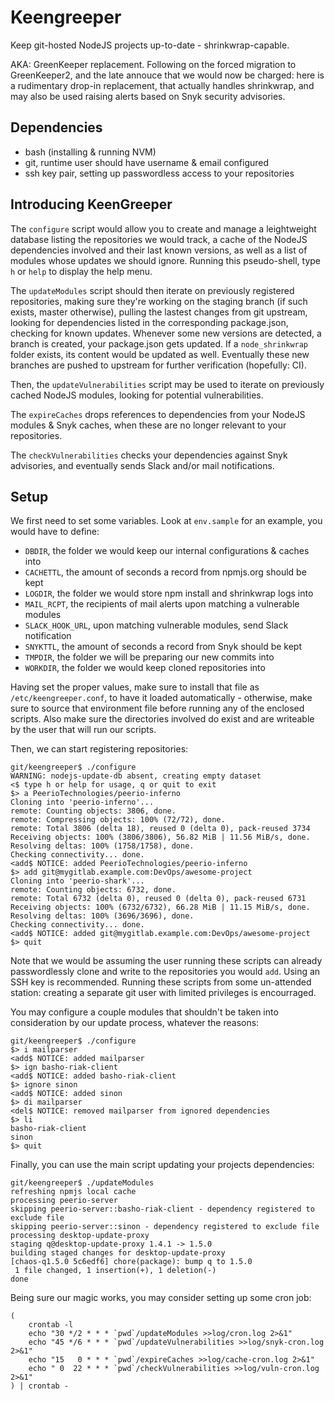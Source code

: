 # Keengreeper

Keep git-hosted NodeJS projects up-to-date - shrinkwrap-capable.

AKA: GreenKeeper replacement. Following on the forced migration to GreenKeeper2,
and the late annouce that we would now be charged: here is a rudimentary drop-in
replacement, that actually handles shrinkwrap, and may also be used raising
alerts based on Snyk security advisories.

## Dependencies

 * bash (installing & running NVM)
 * git, runtime user should have username & email configured
 * ssh key pair, setting up passwordless access to your repositories

## Introducing KeenGreeper

The `configure` script would allow you to create and manage a
leightweight database listing the repositories we would track, a cache of the
NodeJS dependencies involved and their last known versions, as well as a list of
modules whose updates we should ignore.
Running this pseudo-shell, type `h` or `help` to display the help menu.

The `updateModules` script should then iterate on previously registered
repositories, making sure they're working on the staging branch (if such exists,
master otherwise), pulling the lastest changes from git upstream, looking for
dependencies listed in the corresponding package.json, checking for known
updates. Whenever some new versions are detected, a branch is created,
your package.json gets updated. If a `node_shrinkwrap` folder exists, its
content would be updated as well. Eventually these new branches are pushed to
upstream for further verification (hopefully: CI).

Then, the `updateVulnerabilities` script may be used to iterate on previously
cached NodeJS modules, looking for potential vulnerabilities.

The `expireCaches` drops references to dependencies from your NodeJS modules &
Snyk caches, when these are no longer relevant to your repositories.

The `checkVulnerabilities` checks your dependencies against Snyk advisories,
and eventually sends Slack and/or mail notifications.

## Setup

We first need to set some variables. Look at `env.sample` for an example, you
would have to define:

 * `DBDIR`, the folder we would keep our internal configurations & caches into
 * `CACHETTL`, the amount of seconds a record from npmjs.org should be kept
 * `LOGDIR`, the folder we would store npm install and shrinkwrap logs into
 * `MAIL_RCPT`, the recipients of mail alerts upon matching a vulnerable modules
 * `SLACK_HOOK_URL`, upon matching vulnerable modules, send Slack notification
 * `SNYKTTL`, the amount of seconds a record from Snyk should be kept
 * `TMPDIR`, the folder we will be preparing our new commits into
 * `WORKDIR`, the folder we would keep cloned repositories into

Having set the proper values, make sure to install that file as
`/etc/keengreeper.conf`, to have it loaded automatically - otherwise, make sure
to source that environment file before running any of the enclosed scripts. Also
make sure the directories involved do exist and are writeable by the user that
will run our scripts.

Then, we can start registering repositories:

```
git/keengreeper$ ./configure
WARNING: nodejs-update-db absent, creating empty dataset
<$ type h or help for usage, q or quit to exit
$> a PeerioTechnologies/peerio-inferno
Cloning into 'peerio-inferno'...
remote: Counting objects: 3806, done.
remote: Compressing objects: 100% (72/72), done.
remote: Total 3806 (delta 18), reused 0 (delta 0), pack-reused 3734
Receiving objects: 100% (3806/3806), 56.82 MiB | 11.56 MiB/s, done.
Resolving deltas: 100% (1758/1758), done.
Checking connectivity... done.
<add$ NOTICE: added PeerioTechnologies/peerio-inferno
$> add git@mygitlab.example.com:DevOps/awesome-project
Cloning into 'peerio-shark'...
remote: Counting objects: 6732, done.
remote: Total 6732 (delta 0), reused 0 (delta 0), pack-reused 6731
Receiving objects: 100% (6732/6732), 66.28 MiB | 11.15 MiB/s, done.
Resolving deltas: 100% (3696/3696), done.
Checking connectivity... done.
<add$ NOTICE: added git@mygitlab.example.com:DevOps/awesome-project
$> quit
```

Note that we would be assuming the user running these scripts can already
passwordlessly clone and write to the repositories you would `add`. Using an SSH
key is recommended. Running these scripts from some un-attended station:
creating a separate git user with limited privileges is encourraged.

You may configure a couple modules that shouldn't be taken into consideration
by our update process, whatever the reasons:

```
git/keengreeper$ ./configure
$> i mailparser
<add$ NOTICE: added mailparser
$> ign basho-riak-client
<add$ NOTICE: added basho-riak-client
$> ignore sinon
<add$ NOTICE: added sinon
$> di mailparser
<del$ NOTICE: removed mailparser from ignored dependencies
$> li
basho-riak-client
sinon
$> quit
```

Finally, you can use the main script updating your projects dependencies:

```
git/keengreeper$ ./updateModules
refreshing npmjs local cache
processing peerio-server
skipping peerio-server::basho-riak-client - dependency registered to exclude file
skipping peerio-server::sinon - dependency registered to exclude file
processing desktop-update-proxy
staging q@desktop-update-proxy 1.4.1 -> 1.5.0
building staged changes for desktop-update-proxy
[chaos-q1.5.0 5c6edf6] chore(package): bump q to 1.5.0
 1 file changed, 1 insertion(+), 1 deletion(-)
done
```

Being sure our magic works, you may consider setting up some cron job:

```
(
    crontab -l
    echo "30 */2 * * * `pwd`/updateModules >>log/cron.log 2>&1"
    echo "45 */6 * * * `pwd`/updateVulnerabilities >>log/snyk-cron.log 2>&1"
    echo "15   0 * * * `pwd`/expireCaches >>log/cache-cron.log 2>&1"
    echo " 0  22 * * * `pwd`/checkVulnerabilities >>log/vuln-cron.log 2>&1"
) | crontab -
```
